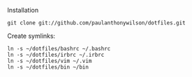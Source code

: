 Installation

    git clone git://github.com/paulanthonywilson/dotfiles.git


Create symlinks:

    ln -s ~/dotfiles/bashrc ~/.bashrc
    ln -s ~/dotfiles/irbrc ~/.irbrc
    ln -s ~/dotfiles/vim ~/.vim
    ln -s ~/dotfiles/bin ~/bin

